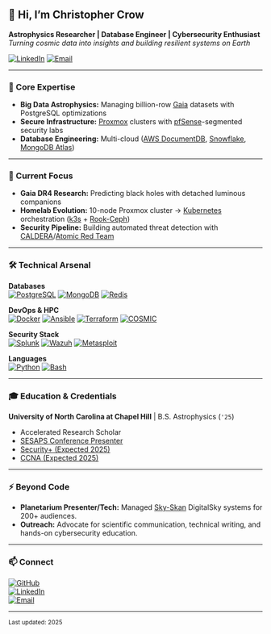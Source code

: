 ## 👋 Hi, I’m Christopher Crow 
**Astrophysics Researcher | Database Engineer | Cybersecurity Enthusiast**  
*Turning cosmic data into insights and building resilient systems on Earth*

[![LinkedIn](https://img.shields.io/badge/LinkedIn-Connect-%230A66C2)](https://www.linkedin.com/in/christopher-crow-915288240/)
[![Email](https://img.shields.io/badge/Email-Contact%20Me-%23007bff)](mailto:cecrow@unc.edu)

---

### 🚀 Core Expertise

- **Big Data Astrophysics:** Managing billion-row [Gaia](https://www.cosmos.esa.int/web/gaia) datasets with PostgreSQL optimizations
- **Secure Infrastructure:** [Proxmox](https://www.proxmox.com/) clusters with [pfSense](https://www.pfsense.org/)-segmented security labs
- **Database Engineering:** Multi-cloud ([AWS DocumentDB](https://aws.amazon.com/documentdb/), [Snowflake](https://www.snowflake.com/), [MongoDB Atlas](https://www.mongodb.com/atlas/database))

---

### 🔭 Current Focus

- **Gaia DR4 Research:** Predicting black holes with detached luminous companions
- **Homelab Evolution:** 10-node Proxmox cluster → [Kubernetes](https://kubernetes.io/) orchestration ([k3s](https://k3s.io/) + [Rook-Ceph](https://rook.io/))
- **Security Pipeline:** Building automated threat detection with [CALDERA](https://github.com/mitre/caldera)/[Atomic Red Team](https://github.com/redcanaryco/atomic-red-team)

---

### 🛠️ Technical Arsenal

**Databases**  
[![PostgreSQL](https://img.shields.io/badge/-PostgreSQL-4169E1?logo=postgresql)](https://www.postgresql.org/) 
[![MongoDB](https://img.shields.io/badge/-MongoDB-47A248?logo=mongodb)](https://www.mongodb.com/) 
[![Redis](https://img.shields.io/badge/-Redis-DC382D?logo=redis)](https://redis.io/)  

**DevOps & HPC**  
[![Docker](https://img.shields.io/badge/-Docker-2496ED?logo=docker)](https://www.docker.com/) 
[![Ansible](https://img.shields.io/badge/-Ansible-EE0000?logo=ansible)](https://www.ansible.com/) 
[![Terraform](https://img.shields.io/badge/-Terraform-7B42BC?logo=terraform)](https://www.terraform.io/) 
[![COSMIC](https://img.shields.io/badge/-COSMIC-8A2BE2)](https://github.com/COSMIC-PopSynth/COSMIC)  

**Security Stack**  
[![Splunk](https://img.shields.io/badge/-Splunk-000000?logo=splunk)](https://www.splunk.com/) 
[![Wazuh](https://img.shields.io/badge/-Wazuh-0033A0)](https://wazuh.com/) 
[![Metasploit](https://img.shields.io/badge/-Metasploit-FD0000)](https://www.metasploit.com/)  

**Languages**  
[![Python](https://img.shields.io/badge/-Python-3776AB?logo=python)](https://www.python.org/) 
[![Bash](https://img.shields.io/badge/-Bash-4EAA25?logo=gnu-bash)](https://www.gnu.org/software/bash/) 



---

### 🎓 Education & Credentials

**University of North Carolina at Chapel Hill** | B.S. Astrophysics (`'25`)  
- Accelerated Research Scholar
- [SESAPS Conference Presenter](https://meetings.aps.org/Meeting/SES24/Session/D01.56)
- [Security+ (Expected 2025)](https://www.comptia.org/certifications/security)
- [CCNA (Expected 2025)](https://www.cisco.com/c/en/us/training-events/training-certifications/certifications/associate/ccna.html)

---

### ⚡ Beyond Code

- **Planetarium Presenter/Tech:** Managed [Sky-Skan](https://skyskan.com/) DigitalSky systems for 200+ audiences.
- **Outreach:** Advocate for scientific communication, technical writing, and hands-on cybersecurity education.

---

### 📫 Connect

[![GitHub](https://img.shields.io/badge/GitHub-@christophercrow-181717?logo=github)](https://github.com/christophercrow)  
[![LinkedIn](https://img.shields.io/badge/LinkedIn-Christopher%20Crow-%230A66C2?logo=linkedin)](https://www.linkedin.com/in/christopher-crow-915288240/)  
[![Email](https://img.shields.io/badge/Email-cecrow%40unc.edu-blue?logo=gmail)](mailto:cecrow@unc.edu)  

---

<sub>Last updated: 2025</sub>
